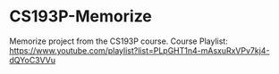 # CS193P-Memorize
Memorize project from the CS193P course.
Course Playlist: https://www.youtube.com/playlist?list=PLpGHT1n4-mAsxuRxVPv7kj4-dQYoC3VVu
